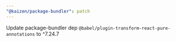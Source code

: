 ```yaml
---
"@kaizen/package-bundler": patch
---
```


Update package-bundler dep `@babel/plugin-transform-react-pure-annotations` to ^7.24.7
